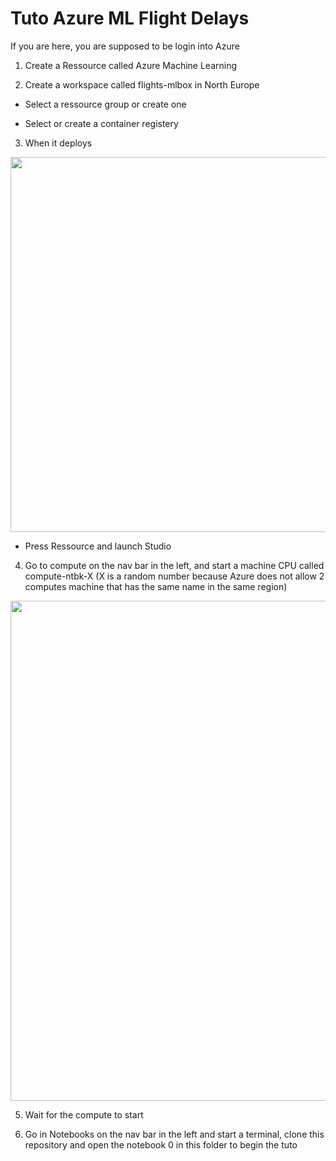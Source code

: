 # Tuto Azure ML Flight Delays

If you are here, you are supposed to be login into Azure

1. Create a Ressource called Azure Machine Learning

2. Create a workspace called flights-mlbox in North Europe 

* Select a ressource group or create one

* Select or create a container registery

3. When it deploys

<img src="https://user-images.githubusercontent.com/26376087/204029238-dccf0545-ea92-42bb-80bd-0f50efede7b3.png" width=600px>

* Press Ressource and launch Studio

4. Go to compute on the nav bar in the left, and start a machine CPU called compute-ntbk-X (X is a random number because Azure does not allow 2 computes machine that has the same name in the same region)

<img src="https://user-images.githubusercontent.com/26376087/204029909-5b3cf6bd-a64b-40ba-a40b-2246c3950f48.png" width=800px>

5. Wait for the compute to start

6. Go in Notebooks on the nav bar in the left and start a terminal, clone this repository and open the notebook 0 in this folder to begin the tuto
